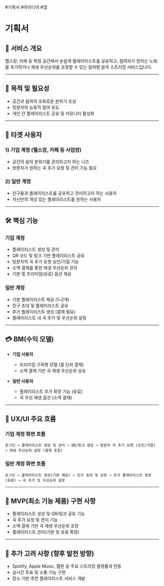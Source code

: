 #기획서 #아이디어  #앱 
# 기획서

## 📌 서비스 개요

헬스장, 카페 등 특정 공간에서 손쉽게 플레이리스트를 공유하고, 참여자가 원하는 노래를 추가하거나 재생 우선순위를 조정할 수 있는 참여형 음악 스트리밍 서비스입니다.

---

## 🎯 목적 및 필요성

- 공간과 음악의 조화로운 분위기 조성
- 방문자의 능동적 참여 유도
- 개인 간 플레이리스트 공유 및 커뮤니티 활성화

---

## 👥 타겟 사용자

### 1) 기업 계정 (헬스장, 카페 등 사업장)

- 공간의 음악 분위기를 관리하고자 하는 니즈
- 방문자가 원하는 곡 추가 요청 및 관리 기능 필요


### 2) 일반 계정

- 친구들과 플레이리스트를 공유하고 관리하고자 하는 사용자
- 자신만의 개성 있는 플레이리스트를 원하는 사용자

---

## 🛠 핵심 기능

### 기업 계정

- 플레이리스트 생성 및 관리
- QR 코드 및 링크 기반 플레이리스트 공유
- 방문자의 곡 추가 요청 승인/거절 기능
- 소액 결제를 통한 재생 우선순위 관리
- 기본 및 프리미엄(유료) 옵션 제공

### 일반 계정

- 기본 플레이리스트 제공 (1~2개)
- 친구 초대 및 플레이리스트 공유
- 추가 플레이리스트 생성 (결제 필요)
- 플레이리스트 내 곡 추가 및 우선순위 설정

---

## 💳 BM(수익 모델)

- **기업 사용자**
    - 프리미엄 구독형 모델 (월 단위 결제)
    - 소액 결제 기반 곡 재생 우선순위 상승
    
- **일반 사용자**
    - 플레이리스트 추가 확장 기능 (유료)
    - 곡 우선 재생 옵션 (소액 결제)

---

## 📱 UX/UI 주요 흐름

### 기업 계정 화면 흐름

```
로그인 → 플레이리스트 생성 및 관리 → QR/링크 생성 → 방문자 곡 추가 요청 (승인/거절) → 재생 우선순위 설정 (결제 포함)
```

### 일반 계정 화면 흐름

```
로그인 → 플레이리스트 생성(기본 제공) → 친구 초대 및 공유 → 추가 플레이리스트 생성 (유료) → 곡 추가 및 우선순위 설정
```

---

## 🚀 MVP(최소 기능 제품) 구현 사항

- 플레이리스트 생성 및 QR/링크 공유 기능
- 곡 추가 요청 및 관리 기능
- 소액 결제 기반 곡 재생 우선순위 조정
- 플레이리스트 관리(기본 및 유료 확장)

---

## 📌 추가 고려 사항 (향후 발전 방향)

- Spotify, Apple Music, 멜론 등 주요 스트리밍 플랫폼과 연동
- 실시간 투표 및 소통 기능 구현
- 장소 기반 추천 플레이리스트 서비스 개발